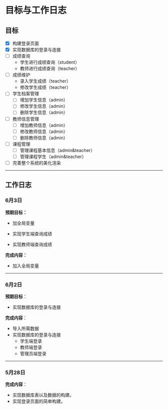 # 目标与工作日志

## 目标

- [x] 构建登录页面
- [x] 实现数据库的登录与连接
- [ ] 成绩查询
  - 学生进行成绩查询（student）
  - 教师进行成绩查询（teacher）
- [ ] 成绩维护
  - 录入学生成绩（teacher）
  - 修改学生成绩（teacher）
- [ ] 学生档案管理
  - [ ] 增加学生信息（admin）
  - [ ] 修改学生信息（admin）
  - [ ] 删除学生信息（admin）
- [ ] 教师信息管理
  - [ ] 增加教师信息（admin）
  - [ ] 修改教师信息（admin）
  - [ ] 删除教师信息（admin）
- [ ] 课程管理
  - [ ] 管理课程基本信息（admin&teacher）
  - [ ] 管理课程学生（admin&teacher）
- [ ] 完善整个系统的美化渲染

------

## 工作日志

### 6月3日

**预期目标：**

- 加全局变量

- 实现学生端查询成绩
- 实现教师端查询成绩

**完成内容：**

- 加入全局变量



------

### 6月2日

**预期目标**：

- 实现数据库的登录与连接

**完成内容**：

- 导入所需数据
- 实现数据库的登录与连接
  - 学生端登录
  - 教师端登录
  - 管理员端登录

------

### 5月28日

**完成内容**：

- 实现数据库表以及数据的构建。
- 实现登录页面的简单构建。









